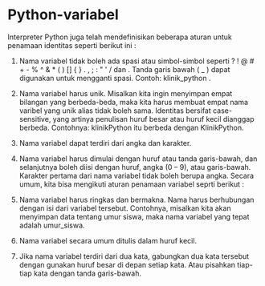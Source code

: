 # Python-variabel

Interpreter Python juga telah mendefinisikan beberapa aturan untuk penamaan identitas seperti
berikut ini :

1. Nama variabel tidak boleh ada spasi atau simbol-simbol seperti ? ! @ # + - % ^ & * ( ) [] { } . , ; : " ' / dan \. Tanda garis bawah ( _ ) dapat digunakan untuk mengganti spasi.
Contoh: klinik_python .
2. Nama variabel harus unik. Misalkan kita ingin menyimpan empat bilangan yang berbeda-beda, maka kita harus membuat empat nama varibel yang unik alias tidak boleh sama. Identitas
bersifat case-sensitive, yang artinya penulisan huruf besar atau huruf kecil dianggap berbeda. Contohnya: klinikPython itu berbeda dengan KlinikPython.
3. Nama variabel dapat terdiri dari angka dan karakter.
4. Nama variabel harus dimulai dengan huruf atau tanda garis-bawah, dan selanjutnya boleh diisi dengan huruf, angka (0 – 9), atau garis-bawah. Karakter pertama dari nama variabel tidak boleh
berupa angka. Secara umum, kita bisa mengikuti aturan penamaan variabel seprti berikut :

1. Nama variabel harus ringkas dan bermakna. Nama harus berhubungan dengan isi dari variabel tersebut. Contohnya, misalkan kita akan menyimpan data tentang umur siswa, maka nama
variabel yang tepat adalah umur_siswa.
2. Nama variabel secara umum ditulis dalam huruf kecil.
3. Jika nama variabel terdiri dari dua kata, gabungkan dua kata tersebut dengan gunakan huruf besar di depan setiap kata. Atau pisahkan tiap-tiap kata dengan tanda garis-bawah.
